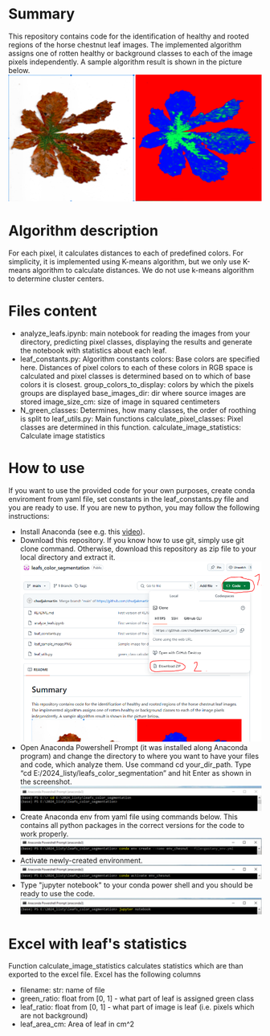 # Summary
This repository contains code for the identification of healthy and rooted regions of the horse chestnut leaf images. The implemented algorithm assigns one of rotten healthy or background classes to each of the image pixels independently. A sample algorithm result is shown in the picture below.
![sample_leaf_segmentation](images_for_readme/leaf_sample_image.PNG)

# Algorithm description
For each pixel, it calculates distances to each of predefined colors.
For simplicity, it is implemented using K-means algorithm, but we only use K-means algorithm to calculate distances. We do not use k-means algorithm to determine cluster centers.

# Files content
- analyze_leafs.ipynb: main notebook for reading the images from your directory, predicting pixel classes, displaying the results and generate the notebook with statistics about each leaf.
- leaf_constants.py: Algorithm constants
colors: Base colors are specified here. Distances of pixel colors to each of these colors in RGB space is calculated and pixel classes is determined based on to which of base colors it is closest.
group_colors_to_display: colors by which the pixels groups are displayed
base_images_dir: dir where source images are stored
image_size_cm: size of image in squared centimeters
- N_green_classes: Determines, how many classes, the order of roothing is split to
leaf_utils.py: Main functions
calculate_pixel_classes: Pixel classes are determined in this function.
calculate_image_statistics: Calculate image statistics 

# How to use

If you want to use the provided code for your own purposes, create conda enviroment from yaml file, set constants in the leaf_constants.py file and you are ready to use. If you are new to python, you may follow the following instructions:
- Install Anaconda (see e.g. this [video](https://www.youtube.com/watch?v=UTqOXwAi1pE)).
- Download this repository. If you know how to use git, simply use git clone command. Otherwise, download this repository as zip file to your local directory and extract it.
![download repo files](images_for_readme/download_repo.PNG)
- Open Anaconda Powershell Prompt (it was installed along Anaconda program) and change the directory to where you want to have your files and code, which analyze them. Use command cd your_dir_path. Type “cd E:/2024_listy/leafs_color_segmentation” and hit Enter as shown in the screenshot.
![change directory](images_for_readme/change_directory.PNG)
- Create Anaconda env from yaml file using commands below. This contains all python packages in the correct versions for the code to work properly.
![create enviroment](images_for_readme/create_env.PNG)
- Activate newly-created environment.
![activate enviroment](images_for_readme/activate_env.PNG)
- Type "jupyter notebook" to your conda power shell and you should be ready to use the code.
![run jupyter notebook](images_for_readme/run_jupyter_notebook.PNG)

# Excel with leaf's statistics
Function calculate_image_statistics calculates statistics which are than exported to the excel file. Excel has the following columns
- filename: str: name of file
- green_ratio: float from [0, 1] - what part of leaf is assigned green class
- leaf_ratio: float from [0, 1] - what part of image is leaf (i.e. pixels which are not background)
- leaf_area_cm: Area of leaf in cm^2
